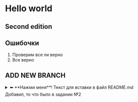 # Hello world
## Second edition
## Ошибочки
1. Проверим все ли  верно
2. Все  верно
## ADD NEW BRANCH 
<details>
    <summary>⬅️ **Нажми меня**! Текст для вставки в файл README.md</summary>

## Список клиентов

Мы на столько крутые, что уже успели поработать со следующими компаниями:

1. ООО «Рога и копыта»
1. Издательство «Читый лист»
1. Космопорт «Черезтерновый Кзвёздный»
1. Дизайн-студия имени Слишком Известного Персонажа

Нас можно найти в [google.com](https://google.com/).
</details>
Добавил, то что было в задании №2
